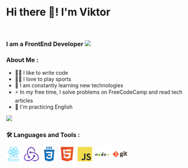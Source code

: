<h1>Hi there 👋! I'm Viktor
</h1>

<img src="https://komarev.com/ghpvc/?username=veelfeel&style=flat-square&color=blue" alt=""/>

### I am a FrontEnd Developer <img src="https://media.giphy.com/media/WUlplcMpOCEmTGBtBW/giphy.gif" width="30">

### About Me :

- :man_technologist: I like to write code
- :man_playing_handball: I love to play sports
- :satellite: I am constantly learning new technologies
- :zap: In my free time, I solve problems on FreeCodeCamp and read tech articles
- :book: I'm practicing English

<img src="https://i.giphy.com/media/jTNG3RF6EwbkpD4LZx/giphy.webp" width="100"/>

### :hammer_and_wrench: Languages and Tools :

<div>
  <img src="https://github.com/devicons/devicon/blob/master/icons/react/react-original-wordmark.svg" title="React" alt="React" width="40" height="40"/>&nbsp;
  <img src="https://github.com/devicons/devicon/blob/master/icons/redux/redux-original.svg" title="Redux" alt="Redux " width="40" height="40"/>&nbsp;
  <img src="https://github.com/devicons/devicon/blob/master/icons/css3/css3-plain-wordmark.svg"  title="CSS3" alt="CSS" width="40" height="40"/>&nbsp;
  <img src="https://github.com/devicons/devicon/blob/master/icons/html5/html5-original.svg" title="HTML5" alt="HTML" width="40" height="40"/>&nbsp;
  <img src="https://github.com/devicons/devicon/blob/master/icons/javascript/javascript-original.svg" title="JavaScript" alt="JavaScript" width="40" height="40"/>&nbsp;
  <img src="https://github.com/devicons/devicon/blob/master/icons/nodejs/nodejs-original-wordmark.svg" title="NodeJS" alt="NodeJS" width="40" height="40"/>&nbsp;
  <img src="https://github.com/devicons/devicon/blob/master/icons/git/git-original-wordmark.svg" title="Git" **alt="Git" width="40" height="40"/>
</div>
